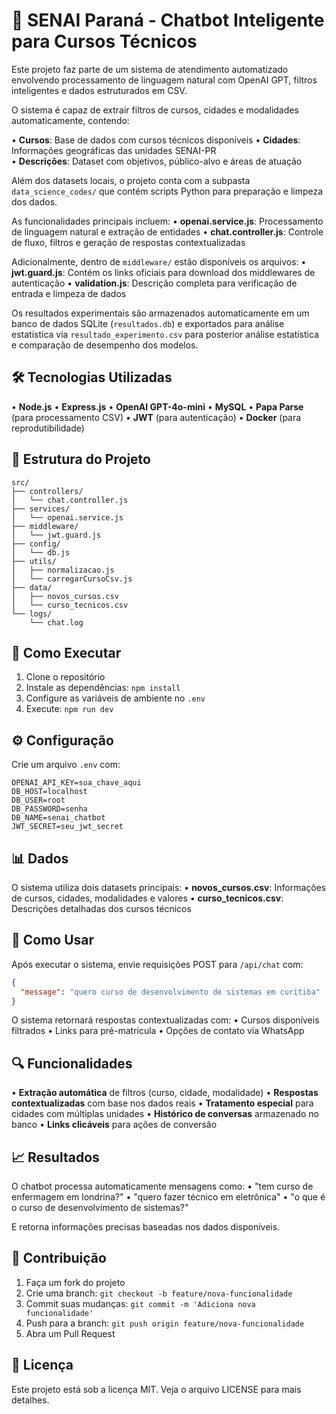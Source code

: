 # 🤖 SENAI Paraná - Chatbot Inteligente para Cursos Técnicos

Este projeto faz parte de um sistema de atendimento automatizado envolvendo processamento de linguagem natural com OpenAI GPT, filtros inteligentes e dados estruturados em CSV.

O sistema é capaz de extrair filtros de cursos, cidades e modalidades automaticamente, contendo:

• **Cursos**: Base de dados com cursos técnicos disponíveis
• **Cidades**: Informações geográficas das unidades SENAI-PR  
• **Descrições**: Dataset com objetivos, público-alvo e áreas de atuação

Além dos datasets locais, o projeto conta com a subpasta `data_science_codes/` que contém scripts Python para preparação e limpeza dos dados.

As funcionalidades principais incluem:
• **openai.service.js**: Processamento de linguagem natural e extração de entidades
• **chat.controller.js**: Controle de fluxo, filtros e geração de respostas contextualizadas  

Adicionalmente, dentro de `middleware/` estão disponíveis os arquivos:
• **jwt.guard.js**: Contém os links oficiais para download dos middlewares de autenticação
• **validation.js**: Descrição completa para verificação de entrada e limpeza de dados

Os resultados experimentais são armazenados automaticamente em um banco de dados SQLite (`resultados.db`) e exportados para análise estatística via `resultado_experimento.csv` para posterior análise estatística e comparação de desempenho dos modelos.

## 🛠️ Tecnologias Utilizadas

• **Node.js**
• **Express.js** 
• **OpenAI GPT-4o-mini**
• **MySQL**
• **Papa Parse** (para processamento CSV)
• **JWT** (para autenticação)
• **Docker** (para reprodutibilidade)

## 📁 Estrutura do Projeto

```
src/
├── controllers/
│   └── chat.controller.js
├── services/
│   └── openai.service.js
├── middleware/
│   └── jwt.guard.js
├── config/
│   └── db.js
├── utils/
│   ├── normalizacao.js
│   └── carregarCursoCsv.js
├── data/
│   ├── novos_cursos.csv
│   └── curso_tecnicos.csv
└── logs/
    └── chat.log
```

## 🚀 Como Executar

1. Clone o repositório
2. Instale as dependências: `npm install`
3. Configure as variáveis de ambiente no `.env`
4. Execute: `npm run dev`

## ⚙️ Configuração

Crie um arquivo `.env` com:

```env
OPENAI_API_KEY=sua_chave_aqui
DB_HOST=localhost
DB_USER=root
DB_PASSWORD=senha
DB_NAME=senai_chatbot
JWT_SECRET=seu_jwt_secret
```

## 📊 Dados

O sistema utiliza dois datasets principais:
• **novos_cursos.csv**: Informações de cursos, cidades, modalidades e valores
• **curso_tecnicos.csv**: Descrições detalhadas dos cursos técnicos

## 💬 Como Usar

Após executar o sistema, envie requisições POST para `/api/chat` com:

```json
{
  "message": "quero curso de desenvolvimento de sistemas em curitiba"
}
```

O sistema retornará respostas contextualizadas com:
• Cursos disponíveis filtrados
• Links para pré-matrícula 
• Opções de contato via WhatsApp

## 🔍 Funcionalidades

• **Extração automática** de filtros (curso, cidade, modalidade)
• **Respostas contextualizadas** com base nos dados reais
• **Tratamento especial** para cidades com múltiplas unidades
• **Histórico de conversas** armazenado no banco
• **Links clicáveis** para ações de conversão

## 📈 Resultados

O chatbot processa automaticamente mensagens como:
• "tem curso de enfermagem em londrina?"
• "quero fazer técnico em eletrônica"
• "o que é o curso de desenvolvimento de sistemas?"

E retorna informações precisas baseadas nos dados disponíveis.

## 🤝 Contribuição

1. Faça um fork do projeto
2. Crie uma branch: `git checkout -b feature/nova-funcionalidade`
3. Commit suas mudanças: `git commit -m 'Adiciona nova funcionalidade'`
4. Push para a branch: `git push origin feature/nova-funcionalidade`
5. Abra um Pull Request

## 📄 Licença

Este projeto está sob a licença MIT. Veja o arquivo LICENSE para mais detalhes.
